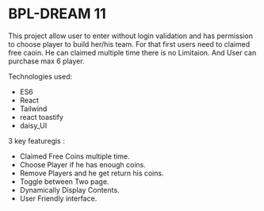 # BPL-DREAM 11

This project allow user to enter without login validation and has permission to choose player to build her/his team. For that first users need to claimed free caoin. He can claimed multiple time there is no Limitaion. And User can purchase max 6 player. 


Technologies used:

- ES6
- React
- Tailwind
- react toastify
- daisy_UI

3 key featuregis :

- Claimed Free Coins multiple time.
- Choose Player if he has enough coins.
- Remove Players and he get return his coins.
- Toggle between Two page.
- Dynamically Display Contents.
- User Friendly interface.